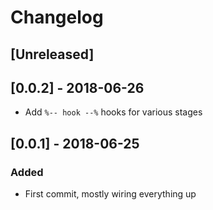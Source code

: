 # Changelog

## [Unreleased]

## [0.0.2] - 2018-06-26
- Add `%-- hook --%` hooks for various stages

## [0.0.1] - 2018-06-25
### Added
- First commit, mostly wiring everything up